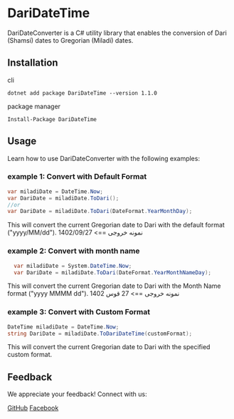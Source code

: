 ﻿# DariDateTime

DariDateConverter is a C# utility library that enables the conversion of Dari (Shamsi) dates to Gregorian (Miladi) dates.

## Installation

cli
``` 
dotnet add package DariDateTime --version 1.1.0
```

package manager
``` 
Install-Package DariDateTime
```

## Usage

Learn how to use DariDateConverter with the following examples:

### example 1: Convert with Default Format
```c#
var miladiDate = DateTime.Now;
var DariDate = miladiDate.ToDari();
//or
var DariDate = miladiDate.ToDari(DateFormat.YearMonthDay);
```
This will convert the current Gregorian date to Dari with the default format ("yyyy/MM/dd").
نمونه خروجی ==> 1402/09/27


### example 2: Convert with month name
```c#
  var miladiDate = System.DateTime.Now;
  var DariDate = miladiDate.ToDari(DateFormat.YearMonthNameDay);
```
This will convert the current Gregorian date to Dari with the Month Name format ("yyyy MMMM dd").
نمونه خروجی ==> 27 قوس 1402


### example 3: Convert with Custom Format
```C#
DateTime miladiDate = DateTime.Now;
string DariDate = miladiDate.ToDariDateTime(customFormat);
```

This will convert the current Gregorian date to Dari with the specified custom format.

## Feedback
We appreciate your feedback! Connect with us:

[GitHub](https://github.com/NavedIhsas/)
[Facebook](https://www.facebook.com/qudratihsas/)
